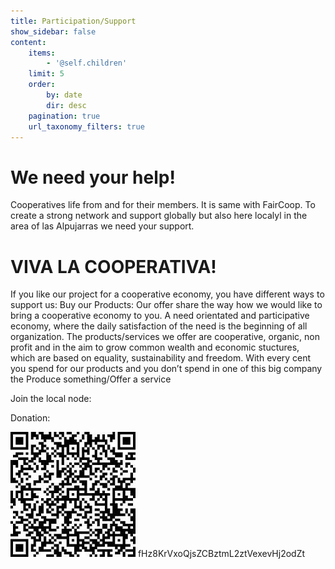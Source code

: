 ```yaml
---
title: Participation/Support
show_sidebar: false
content:
    items:
        - '@self.children'
    limit: 5
    order:
        by: date
        dir: desc
    pagination: true
    url_taxonomy_filters: true
---
```


<h1>We need your help!</h1>

<p>Cooperatives life from and for their members. It is same with FairCoop. To create a strong network and support globally but also here localyl 		in the area of las Alpujarras we need your support.
    </p>
    
<h1> VIVA LA COOPERATIVA!</h1>

If you like our project for a cooperative economy, you have different ways to support us:
Buy our Products:
Our offer share the way how we would like to bring a cooperative economy to you. A need orientated and participative economy, where the daily satisfaction of the need is the beginning of all organization. The products/services we offer are cooperative, organic, non profit and in the aim to grow common wealth and economic stuctures, which are based on equality, sustainability and freedom.
With every cent you spend for our products and you don’t spend in one of this big company the 
Produce something/Offer a service


Join the local node:

Donation:
    
   ![](wallet%20botc.jpg)
    fHz8KrVxoQjsZCBztmL2ztVexevHj2odZt